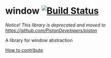 window [![Build Status](https://travis-ci.org/PistonDevelopers/window.svg?branch=master)](https://travis-ci.org/PistonDevelopers/window)
======

*Notice! This library is deprecated and moved to https://github.com/PistonDevelopers/piston*

A library for window abstraction

[How to contribute](https://github.com/PistonDevelopers/piston/blob/master/CONTRIBUTING.md)
